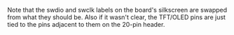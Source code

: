 
Note that the swdio and swclk labels on the board's silkscreen are swapped from what they should be. 
Also if it wasn't clear, the TFT/OLED pins are just tied to the pins adjacent to them on the 20-pin header.